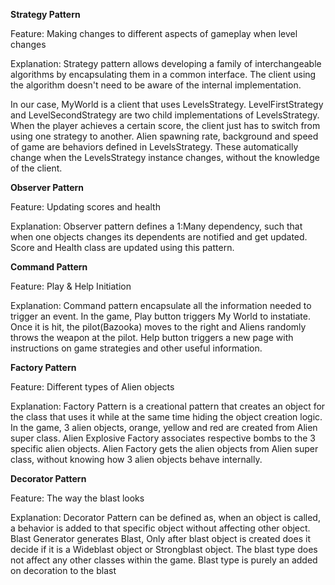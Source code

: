 **Strategy Pattern**

Feature: 
Making changes to different aspects of gameplay when level changes

Explanation: 
Strategy pattern allows developing a family of interchangeable algorithms by encapsulating them in a common interface. The client using the algorithm doesn't need to be aware of the internal implementation.

In our case, MyWorld is a client that uses LevelsStrategy.
LevelFirstStrategy and LevelSecondStrategy are two child implementations of LevelsStrategy.
When the player achieves a certain score, the client just has to switch from using one strategy to another.
Alien spawning rate, background and speed of game are behaviors defined in LevelsStrategy.
These automatically change when the LevelsStrategy instance changes, without the knowledge of the client.

**Observer Pattern**

Feature: 
Updating scores and health

Explanation: 
Observer pattern defines a 1:Many dependency, such that when one objects changes its dependents are notified and get updated. 
Score and Health class are updated using this pattern.


**Command Pattern**

Feature: 
Play &  Help Initiation

Explanation: 
Command pattern encapsulate all the information needed to trigger an event. 
In the game, Play button triggers My World to instatiate. Once it is hit, the pilot(Bazooka) moves to the right and Aliens randomly throws the weapon at the pilot. 
Help button triggers a new page with instructions on game strategies and other useful information.


**Factory Pattern**

Feature:
Different types of Alien objects 

Explanation:
Factory Pattern is a creational pattern that creates an object for the class that uses it while at the same time hiding the object creation logic.
In the game, 3 alien objects, orange, yellow and red are created from Alien super class. Alien Explosive Factory associates respective bombs to the 3 specific alien objects. Alien Factory gets the alien objects from Alien super class, without knowing how 3 alien objects behave internally.

**Decorator Pattern**

Feature: The way the blast looks

Explanation:
Decorator Pattern can be defined as, when an object is called, a behavior is added to that specific object without affecting other object. Blast Generator generates Blast, Only after blast object is created does it decide if it is a Wideblast object or Strongblast object. The blast type does not affect any other classes within the game. Blast type is purely an added on decoration to the blast 


